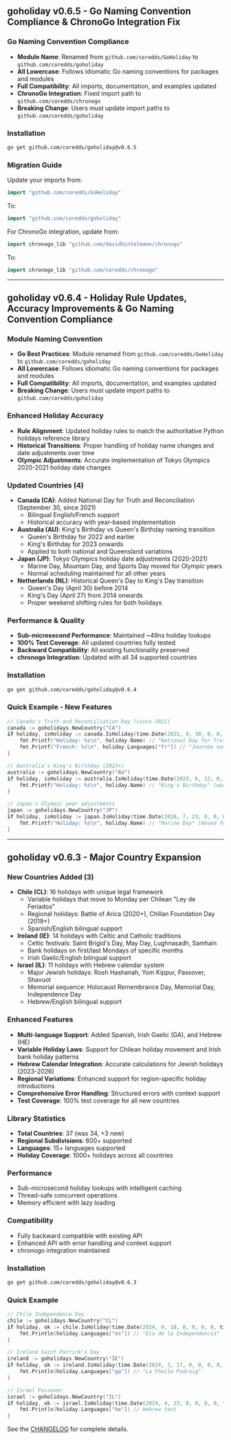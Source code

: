 ## goholiday v0.6.5 - Go Naming Convention Compliance & ChronoGo Integration Fix

### Go Naming Convention Compliance
- **Module Name**: Renamed from `github.com/coredds/GoHoliday` to `github.com/coredds/goholiday`
- **All Lowercase**: Follows idiomatic Go naming conventions for packages and modules
- **Full Compatibility**: All imports, documentation, and examples updated
- **ChronoGo Integration**: Fixed import path to `github.com/coredds/chronogo`
- **Breaking Change**: Users must update import paths to `github.com/coredds/goholiday`

### Installation
```bash
go get github.com/coredds/goholiday@v0.6.5
```

### Migration Guide
Update your imports from:
```go
import "github.com/coredds/GoHoliday"
```

To:
```go
import "github.com/coredds/goholiday"
```

For ChronoGo integration, update from:
```go
import chronogo_lib "github.com/davidhintelmann/chronogo"
```

To:
```go
import chronogo_lib "github.com/coredds/chronogo"
```

---

## goholiday v0.6.4 - Holiday Rule Updates, Accuracy Improvements & Go Naming Convention Compliance

### Module Naming Convention
- **Go Best Practices**: Module renamed from `github.com/coredds/GoHoliday` to `github.com/coredds/goholiday`
- **All Lowercase**: Follows idiomatic Go naming conventions for packages and modules
- **Full Compatibility**: All imports, documentation, and examples updated
- **Breaking Change**: Users must update import paths to `github.com/coredds/goholiday`

### Enhanced Holiday Accuracy
- **Rule Alignment**: Updated holiday rules to match the authoritative Python holidays reference library
- **Historical Transitions**: Proper handling of holiday name changes and date adjustments over time
- **Olympic Adjustments**: Accurate implementation of Tokyo Olympics 2020-2021 holiday date changes

### Updated Countries (4)
- **Canada (CA)**: Added National Day for Truth and Reconciliation (September 30, since 2021)
  - Bilingual English/French support
  - Historical accuracy with year-based implementation
- **Australia (AU)**: King's Birthday vs Queen's Birthday naming transition
  - Queen's Birthday for 2022 and earlier
  - King's Birthday for 2023 onwards
  - Applied to both national and Queensland variations
- **Japan (JP)**: Tokyo Olympics holiday date adjustments (2020-2021)
  - Marine Day, Mountain Day, and Sports Day moved for Olympic years
  - Normal scheduling maintained for all other years
- **Netherlands (NL)**: Historical Queen's Day to King's Day transition
  - Queen's Day (April 30) before 2014
  - King's Day (April 27) from 2014 onwards
  - Proper weekend shifting rules for both holidays

### Performance & Quality
- **Sub-microsecond Performance**: Maintained ~49ns holiday lookups
- **100% Test Coverage**: All updated countries fully tested
- **Backward Compatibility**: All existing functionality preserved
- **chronogo Integration**: Updated with all 34 supported countries

### Installation
```bash
go get github.com/coredds/goholiday@v0.6.4
```

### Quick Example - New Features
```go
// Canada's Truth and Reconciliation Day (since 2021)
canada := goholidays.NewCountry("CA")
if holiday, isHoliday := canada.IsHoliday(time.Date(2021, 9, 30, 0, 0, 0, 0, time.UTC)); isHoliday {
    fmt.Printf("Holiday: %s\n", holiday.Name) // "National Day for Truth and Reconciliation"
    fmt.Printf("French: %s\n", holiday.Languages["fr"]) // "Journée nationale de la vérité et de la réconciliation"
}

// Australia's King's Birthday (2023+)
australia := goholidays.NewCountry("AU")
if holiday, isHoliday := australia.IsHoliday(time.Date(2023, 6, 12, 0, 0, 0, 0, time.UTC)); isHoliday {
    fmt.Printf("Holiday: %s\n", holiday.Name) // "King's Birthday" (was "Queen's Birthday" before 2023)
}

// Japan's Olympic year adjustments
japan := goholidays.NewCountry("JP")
if holiday, isHoliday := japan.IsHoliday(time.Date(2020, 7, 23, 0, 0, 0, 0, time.UTC)); isHoliday {
    fmt.Printf("Holiday: %s\n", holiday.Name) // "Marine Day" (moved for Olympics)
}
```

---

## goholiday v0.6.3 - Major Country Expansion

### New Countries Added (3)
- **Chile (CL)**: 16 holidays with unique legal framework
  - Variable holidays that move to Monday per Chilean "Ley de Feriados"
  - Regional holidays: Battle of Arica (2020+), Chillan Foundation Day (2019+)
  - Spanish/English bilingual support
- **Ireland (IE)**: 14 holidays with Celtic and Catholic traditions
  - Celtic festivals: Saint Brigid's Day, May Day, Lughnasadh, Samhain
  - Bank holidays on first/last Mondays of specific months
  - Irish Gaelic/English bilingual support
- **Israel (IL)**: 11 holidays with Hebrew calendar system
  - Major Jewish holidays: Rosh Hashanah, Yom Kippur, Passover, Shavuot
  - Memorial sequence: Holocaust Remembrance Day, Memorial Day, Independence Day
  - Hebrew/English bilingual support

### Enhanced Features
- **Multi-language Support**: Added Spanish, Irish Gaelic (GA), and Hebrew (HE)
- **Variable Holiday Laws**: Support for Chilean holiday movement and Irish bank holiday patterns
- **Hebrew Calendar Integration**: Accurate calculations for Jewish holidays (2023-2026)
- **Regional Variations**: Enhanced support for region-specific holiday introductions
- **Comprehensive Error Handling**: Structured errors with context support
- **Test Coverage**: 100% test coverage for all new countries

### Library Statistics
- **Total Countries**: 37 (was 34, +3 new)
- **Regional Subdivisions**: 600+ supported
- **Languages**: 15+ languages supported
- **Holiday Coverage**: 1000+ holidays across all countries

### Performance
- Sub-microsecond holiday lookups with intelligent caching
- Thread-safe concurrent operations
- Memory efficient with lazy loading

### Compatibility
- Fully backward compatible with existing API
- Enhanced API with error handling and context support
- chronogo integration maintained

### Installation
```bash
go get github.com/coredds/goholiday@v0.6.3
```

### Quick Example
```go
// Chile Independence Day
chile := goholidays.NewCountry("CL")
if holiday, ok := chile.IsHoliday(time.Date(2024, 9, 18, 0, 0, 0, 0, time.UTC)); ok {
    fmt.Println(holiday.Languages["es"]) // "Dia de la Independencia"
}

// Ireland Saint Patrick's Day  
ireland := goholidays.NewCountry("IE")
if holiday, ok := ireland.IsHoliday(time.Date(2024, 3, 17, 0, 0, 0, 0, time.UTC)); ok {
    fmt.Println(holiday.Languages["ga"]) // "La Fheile Padraig"
}

// Israel Passover
israel := goholidays.NewCountry("IL")
if holiday, ok := israel.IsHoliday(time.Date(2024, 4, 23, 0, 0, 0, 0, time.UTC)); ok {
    fmt.Println(holiday.Languages["he"]) // Hebrew text
}
```

See the [CHANGELOG](https://github.com/coredds/goholiday/blob/main/CHANGELOG.md) for complete details.
